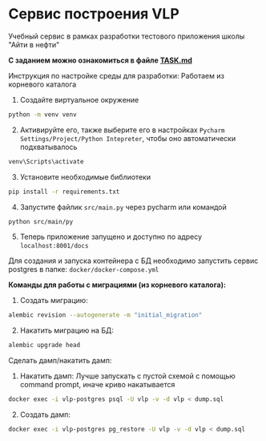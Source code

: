 # Сервис построения VLP
Учебный сервис в рамках разработки тестового приложения школы "Айти в нефти"

**С заданием можно ознакомиться в файле [TASK.md](TASK.md)**

Инструкция по настройке среды для разработки:
Работаем из корневого каталога

1) Создайте виртуальное окружение
```bash
python -m venv venv
```
2) Активируйте его, также выберите его в настройках
`Pycharm Settings/Project/Python Intepreter`,
чтобы оно автоматически подхватывалось
```bash
venv\Scripts\activate
```
3) Установите необходимые библиотеки
```bash
pip install -r requirements.txt
```
4) Запустите файлик `src/main.py` через pycharm или командой
```bash
python src/main/py
```
5) Теперь приложение запущено и доступно по адресу `localhost:8001/docs`

Для создания и запуска контейнера с БД необходимо запустить сервис postgres в папке:
`docker/docker-compose.yml`

**Команды для работы с миграциями (из корневого каталога):**
1) Создать миграцию:
```bash
alembic revision --autogenerate -m "initial_migration" 
```
2) Накатить миграцию на БД:
```bash
alembic upgrade head
```

Сделать дамп/накатить дамп:
1) Накатить дамп:
Лучше запускать с пустой схемой с помощью command prompt, иначе криво накатывается 
```bash
docker exec -i vlp-postgres psql -U vlp -v -d vlp < dump.sql
```
2) Создать дамп:
```bash
docker exec -i vlp-postgres pg_restore -U vlp -v -d vlp < dump.sql
``` 